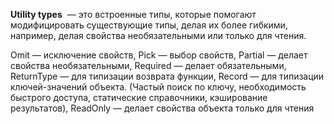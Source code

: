 **Utility types**  — это встроенные типы, которые помогают модифицировать существующие типы, делая их более гибкими, например, делая свойства необязательными или только для чтения.

Omit — исключение свойств, 
Pick — выбор свойств, 
Partial — делает свойства необязательными, 
Required — делает обязательными, 
ReturnType — для типизации возврата функции, 
Record — для типизации ключей-значений объекта. (Частый поиск по ключу, необходимость быстрого доступа, статические справочники, кэширование результатов),
ReadOnly — делает свойства объекта только для чтения